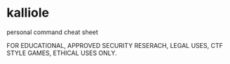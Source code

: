 # kalliole
personal command cheat sheet

FOR EDUCATIONAL, APPROVED SECURITY RESERACH, LEGAL USES, CTF STYLE GAMES, ETHICAL USES ONLY. 
